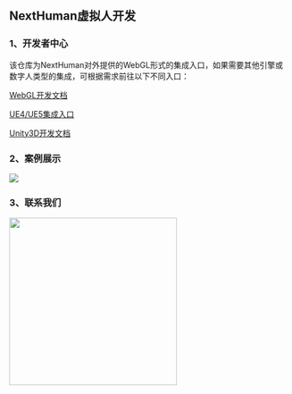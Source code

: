 ## NextHuman虚拟人开发

### 1、开发者中心
该仓库为NextHuman对外提供的WebGL形式的集成入口，如果需要其他引擎或数字人类型的集成，可根据需求前往以下不同入口：

[WebGL开发文档](https://nexthuman.cn/developer/#/open/docs/js)

[UE4/UE5集成入口](https://github.com/WeHome007/NextCAS-UE)

[Unity3D开发文档](https://nexthuman.cn/developer/#/open/docs/unity)

### 2、案例展示
<img src="https://cdn.wehome.cn/cmn/png/META-1OB66K71-10MEORTT6W5W76LYS29Q2-LVYEQSNL-OG2.png?_t=2023111150"></img>


### 3、联系我们
<img src="https://cdn.wehome.cn/cmn/jpeg/META-1OB66K71-OSKH427880QFC93P4K5J2-9KRUUARL-GK.jpeg" height="300" width="300"></img>
